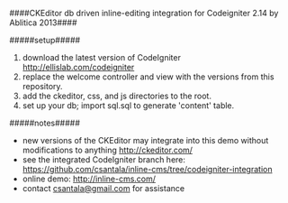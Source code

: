 ####CKEditor db driven inline-editing integration for Codeigniter 2.14 by Ablitica 2013####
  
#####setup#####
1. download the latest version of CodeIgniter http://ellislab.com/codeigniter  
2. replace the welcome controller and view with the versions from this repository.  
3. add the ckeditor, css, and js directories to the root.  
4. set up your db; import sql.sql to generate 'content' table.  

#####notes#####
+ new versions of the CKEditor may integrate into this demo without modifications to anything http://ckeditor.com/
+ see the integrated CodeIgniter branch here: https://github.com/csantala/inline-cms/tree/codeigniter-integration
+ online demo: http://inline-cms.com/
+ contact csantala@gmail.com for assistance
